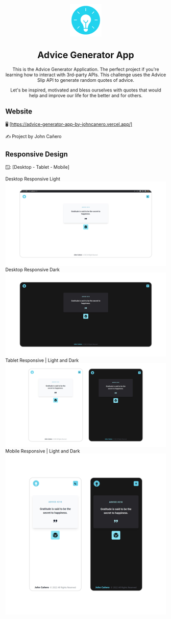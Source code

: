 <!-- markdownlint-configure-file {
  "MD013": {
    "code_blocks": false,
    "tables": false
  },
  "MD033": false,
  "MD041": false
} -->

<div align="center">
  <a href="https://advice-generator-app-by-johncanero.vercel.app/" target="_blank">
    <img alt="advice-generator-app" height="100" src="./public/images/lightbulb5.png"/>
  </a>
</div>

<div align="center">

# Advice Generator App

This is the Advice Generator Application. The perfect project if you're learning
how to interact with 3rd-party APIs. This challenge uses the Advice Slip API to
generate random quotes of advice.

Let's be inspired, motivated and bless ourselves with quotes that would help and
improve our life for the better and for others.

</div>

## Website

🖥️ [https://advice-generator-app-by-johncanero.vercel.app/]

✍️ Project by John Cañero

## Responsive Design

🪟: [Desktop - Tablet - Mobile]

Desktop Responsive Light
![Desktop View - Advice Generator App](./public/responsive/adviceGeneratorAppDesktopLight.jpg)
Desktop Responsive Dark
![Desktop View - Advice Generator App](./public/responsive/adviceGeneratorAppDesktopDark.jpg)
Tablet Responsive | Light and Dark
![Tablet View - Advice Generator App](./public/responsive/adviceGeneratorAppTablet.jpg)
Mobile Responsive | Light and Dark
![Mobile View - Advice Generator App](./public/responsive/adviceGeneratorAppMobile.jpg)


